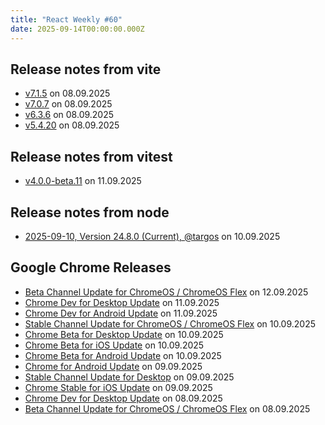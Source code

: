 ```yaml
---
title: "React Weekly #60"
date: 2025-09-14T00:00:00.000Z
---
```


## Release notes from vite

- [v7.1.5](https://github.com/vitejs/vite/releases/tag/v7.1.5) on 08.09.2025
- [v7.0.7](https://github.com/vitejs/vite/releases/tag/v7.0.7) on 08.09.2025
- [v6.3.6](https://github.com/vitejs/vite/releases/tag/v6.3.6) on 08.09.2025
- [v5.4.20](https://github.com/vitejs/vite/releases/tag/v5.4.20) on 08.09.2025

## Release notes from vitest

- [v4.0.0-beta.11](https://github.com/vitest-dev/vitest/releases/tag/v4.0.0-beta.11) on 11.09.2025

## Release notes from node

- [2025-09-10, Version 24.8.0 (Current), @targos](https://github.com/nodejs/node/releases/tag/v24.8.0) on 10.09.2025

## Google Chrome Releases

- [Beta Channel Update for ChromeOS / ChromeOS Flex](http://chromereleases.googleblog.com/2025/09/beta-channel-update-for-chromeos_12.html) on 12.09.2025
- [Chrome Dev for Desktop Update](http://chromereleases.googleblog.com/2025/09/chrome-dev-for-desktop-update_11.html) on 11.09.2025
- [Chrome Dev for Android Update](http://chromereleases.googleblog.com/2025/09/chrome-dev-for-android-update_11.html) on 11.09.2025
- [Stable Channel Update for ChromeOS / ChromeOS Flex](http://chromereleases.googleblog.com/2025/09/stable-channel-update-for-chromeos_10.html) on 10.09.2025
- [Chrome Beta for Desktop Update](http://chromereleases.googleblog.com/2025/09/chrome-beta-for-desktop-update_10.html) on 10.09.2025
- [Chrome Beta for iOS Update](http://chromereleases.googleblog.com/2025/09/chrome-beta-for-ios-update_10.html) on 10.09.2025
- [Chrome Beta for Android Update](http://chromereleases.googleblog.com/2025/09/chrome-beta-for-android-update_10.html) on 10.09.2025
- [Chrome for Android Update](http://chromereleases.googleblog.com/2025/09/chrome-for-android-update_9.html) on 09.09.2025
- [Stable Channel Update for Desktop](http://chromereleases.googleblog.com/2025/09/stable-channel-update-for-desktop_9.html) on 09.09.2025
- [Chrome Stable for iOS Update](http://chromereleases.googleblog.com/2025/09/chrome-stable-for-ios-update_9.html) on 09.09.2025
- [Chrome Dev for Desktop Update](http://chromereleases.googleblog.com/2025/09/chrome-dev-for-desktop-update.html) on 08.09.2025
- [Beta Channel Update for ChromeOS / ChromeOS Flex](http://chromereleases.googleblog.com/2025/09/beta-channel-update-for-chromeos.html) on 08.09.2025
